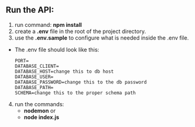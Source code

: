 ## Run the API:
1. run command: **npm install**
2. create a **.env** file in the root of the project directory.
3. use the **.env.sample** to configure what is needed inside the .env file.
- The .env file should look like this:<br>
    ```
    PORT=
    DATABASE_CLIENT=
    DATABASE_HOST=change this to db host
    DATABASE_USER=
    DATABASE_PASSWORD=change this to the db password
    DATABASE_PATH=
    SCHEMA=change this to the proper schema path
    ```

4. run the commands:
    - **nodemon** or
    - **node index.js**